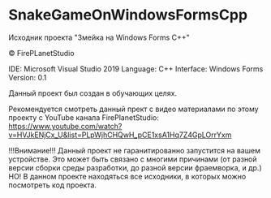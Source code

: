 # SnakeGameOnWindowsFormsCpp
Исходник проекта "Змейка на Windows Forms C++"

© FirePLanetStudio

IDE: Microsoft Visual Studio 2019
Language: C++
Interface: Windows Forms
Version: 0.1

Данный проект был создан в обучающих целях.

Рекомендуется смотреть данный прект с видео материалами по этому проекту с 
YouTube канала FirePlanetStudio: 
https://www.youtube.com/watch?v=HVJkENjCx_U&list=PLpWjhCHQwH_pCE1xsA1Hq7Z4GpLOrrYxm

!!!Внимание!!! 
Данный проект не гаранитированно запустится на вашем устройстве. 
Это может быть связано c многими причинами (от разной версии сборки среды разработки,
до разной версии фраемворка, и др.) НО! В данном проекте находяться все исходники,
в которых можно посмотреть код проекта.
